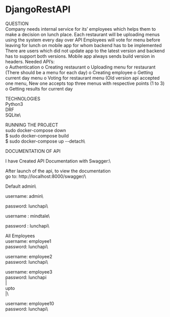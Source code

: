 # DjangoRestAPI

QUESTION\
Company needs internal service for its’ employees which helps them to make a decision
on lunch place.
Each restaurant will be uploading menus using the system every day over API
Employees will vote for menu before leaving for lunch on mobile app for whom backend has to be
implemented
There are users which did not update app to the latest version and backend has to support both
versions.
Mobile app always sends build version in headers.
Needed API’s:\
o Authentication
o Creating restaurant
o Uploading menu for restaurant (There should be a menu for each day)
o Creating employee
o Getting current day menu
o Voting for restaurant menu (Old version api accepted one menu, New one accepts top three
menus with respective points (1 to 3)
o Getting results for current day

TECHNOLOGIES\
Python3\
DRF\
SQLite\

RUNNING THE PROJECT\
sudo docker-compose down\
$ sudo docker-compose build\
$ sudo docker-compose up --detach\


DOCUMENTATION OF API

I have Created API Documentation with Swagger:\

After launch of the api, to view the documentation\
     go to: http://localhost:8000/swagger/\

Default admin\

username: admin\

password: lunchapi\

username : mindtale\

password : lunchapi\


All Employees\
username:  employee1\
password:   lunchapi\

username:  employee2\
password:   lunchapi\

username:  employee3\
password:   lunchapi\
         |  \
         upto\
         |\
         
username:  employee10\
password:   lunchapi\

